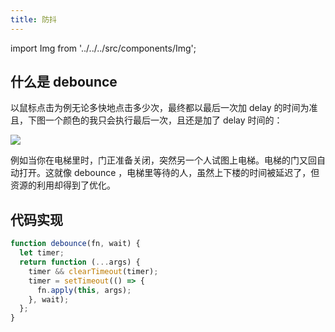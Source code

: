 ```yaml
---
title: 防抖
---
```


import Img from '../../../src/components/Img';

## 什么是 debounce

以鼠标点击为例无论多快地点击多少次，最终都以最后一次加 delay 的时间为准且，下图一个颜色的我只会执行最后一次，且还是加了 delay 时间的：

<Img align="center" src='https://cosmos-x.oss-cn-hangzhou.aliyuncs.com/9P2oyG.jpg'/>

例如当你在电梯里时，门正准备关闭，突然另一个人试图上电梯。电梯的门又回自动打开。这就像 debounce ，电梯里等待的人，虽然上下楼的时间被延迟了，但资源的利用却得到了优化。

## 代码实现

```js
function debounce(fn, wait) {
  let timer;
  return function (...args) {
    timer && clearTimeout(timer);
    timer = setTimeout(() => {
      fn.apply(this, args);
    }, wait);
  };
}
```
